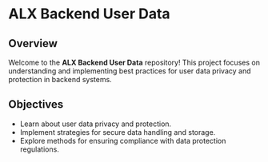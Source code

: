 # ALX Backend User Data

## Overview

Welcome to the **ALX Backend User Data** repository! This project focuses on understanding and implementing best practices for user data privacy and protection in backend systems.

## Objectives

- Learn about user data privacy and protection.
- Implement strategies for secure data handling and storage.
- Explore methods for ensuring compliance with data protection regulations.